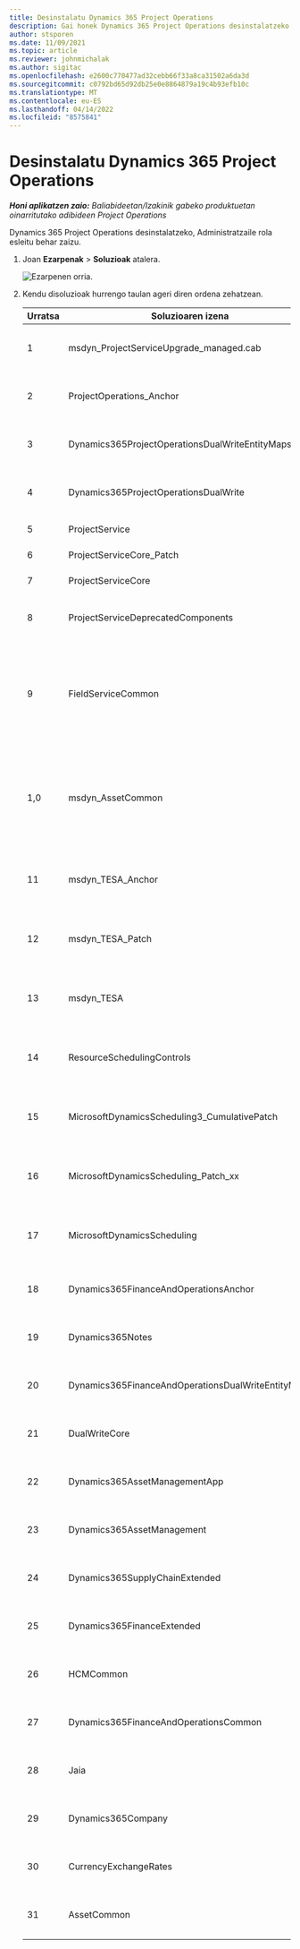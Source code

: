```yaml
---
title: Desinstalatu Dynamics 365 Project Operations
description: Gai honek Dynamics 365 Project Operations desinstalatzeko moduari buruzko informazioa eskaintzen du.
author: stsporen
ms.date: 11/09/2021
ms.topic: article
ms.reviewer: johnmichalak
ms.author: sigitac
ms.openlocfilehash: e2600c770477ad32cebb66f33a8ca31502a6da3d
ms.sourcegitcommit: c0792bd65d92db25e0e8864879a19c4b93efb10c
ms.translationtype: MT
ms.contentlocale: eu-ES
ms.lasthandoff: 04/14/2022
ms.locfileid: "8575841"
---
```

# <a name="uninstall-dynamics-365-project-operations"></a>Desinstalatu Dynamics 365 Project Operations 

_**Honi aplikatzen zaio:** Baliabideetan/Izakinik gabeko produktuetan oinarritutako adibideen Project Operations_

Dynamics 365 Project Operations desinstalatzeko, Administratzaile rola esleitu behar zaizu.

1. Joan **Ezarpenak** > **Soluzioak** atalera.

    ![Ezarpenen orria.](./media/uninstall-proj-ops-solutions.png)
  
2. Kendu disoluzioak hurrengo taulan ageri diren ordena zehatzean. 

    | Urratsa | Soluzioaren izena                                    | Oharra                                                                                         |
    |------|----------------------------------------------------|----------------------------------------------------------------------------------------------|
    | 1 | msdyn_ProjectServiceUpgrade_managed.cab            | Aurkitu ezean, saltatu irtenbide hau.                                                            |
    | 2 | ProjectOperations_Anchor                           | Aurkitu ezean, saltatu irtenbide hau.                                                            |
    | 3 | Dynamics365ProjectOperationsDualWriteEntityMaps    | Aurkitu ezean, saltatu irtenbide hau.                                                            |
    | 4 | Dynamics365ProjectOperationsDualWrite              | Aurkitu ezean, saltatu irtenbide hau.                                                            |
    | 5 | ProjectService                                     | Ez dago ohar gehigarririk.                                                                         |
    | 6 | ProjectServiceCore_Patch                           | Ez dago ohar gehigarririk.                                                                         |
    | 7 | ProjectServiceCore                                 | Ez dago ohar gehigarririk.                                                                         |
    | 8 | ProjectServiceDeprecatedComponents                 | Aurkitu ezean, saltatu irtenbide hau.                                                            |
    | 9 | FieldServiceCommon                                 | Dynamics 365 Finance edo idazketa bikoitzerako beharrezkoa da Dynamics 365 Supply Chain Management.   |
    | 1,0 | msdyn_AssetCommon                                  | Dynamics 365 Finance edo idazketa bikoitzerako beharrezkoa da Dynamics 365 Supply Chain Management.   |
    | 11 | msdyn_TESA_Anchor                                  | Beharrezkoa da Dynamics 365 Field Service-rako.                                                     |
    | 12 | msdyn_TESA_Patch                                   | Beharrezkoa da Dynamics 365 Field Service-rako.                                                     |
    | 13 | msdyn_TESA                                         | Beharrezkoa da Dynamics 365 Field Service-rako.                                                     |
    | 14 | ResourceSchedulingControls                         | Beharrezkoa da Dynamics 365 Field Service-rako.                                                     |
    | 15 | MicrosoftDynamicsScheduling3_CumulativePatch       | Beharrezkoa da Dynamics 365 Field Service-rako.                                                     |
    | 16 | MicrosoftDynamicsScheduling_Patch_xx               | Beharrezkoa da Dynamics 365 Field Service-rako.                                                     |
    | 17 | MicrosoftDynamicsScheduling                        | Beharrezkoa da Dynamics 365 Field Service-rako.                                                     |
    | 18 | Dynamics365FinanceAndOperationsAnchor              | Aurkitu ezean, saltatu irtenbide hau.                                                            |
    | 19 | Dynamics365Notes                                   | Aurkitu ezean, saltatu irtenbide hau.                                                            |
    | 20 | Dynamics365FinanceAndOperationsDualWriteEntityMaps | Aurkitu ezean, saltatu irtenbide hau.                                                            |
    | 21 | DualWriteCore                                      | Aurkitu ezean, saltatu irtenbide hau.                                                            |
    | 22 | Dynamics365AssetManagementApp                      | Aurkitu ezean, saltatu irtenbide hau.                                                            |
    | 23 | Dynamics365AssetManagement                         | Aurkitu ezean, saltatu irtenbide hau.                                                            |
    | 24 | Dynamics365SupplyChainExtended                     | Aurkitu ezean, saltatu irtenbide hau.                                                            |
    | 25 | Dynamics365FinanceExtended                         | Aurkitu ezean, saltatu irtenbide hau.                                                            |
    | 26 | HCMCommon                                          | Aurkitu ezean, saltatu irtenbide hau.                                                            |
    | 27 | Dynamics365FinanceAndOperationsCommon              | Aurkitu ezean, saltatu irtenbide hau.                                                            |
    | 28 | Jaia                                              | Aurkitu ezean, saltatu irtenbide hau.                                                            |
    | 29 | Dynamics365Company                                 | Aurkitu ezean, saltatu irtenbide hau.                                                            |
    | 30 | CurrencyExchangeRates                              | Aurkitu ezean, saltatu irtenbide hau.                                                            |
    | 31 | AssetCommon                                        | Aurkitu ezean, saltatu irtenbide hau.                                                            |
